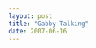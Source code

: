 ```yaml
---
layout: post
title: "Gabby Talking"
date: 2007-06-16
---
```


<div id="talkingVideo"> </div><br /><script type="text/javascript"> var so = new SWFObject("http://vid170.photobucket.com/player.swf?file=http://vid170.photobucket.com/albums/u252/mjpalad/GabbyTalking.flv", "talkingVideo", "430", "389", "8", "#EDEBDA"); so.write("talkingVideo"); </script><br />
